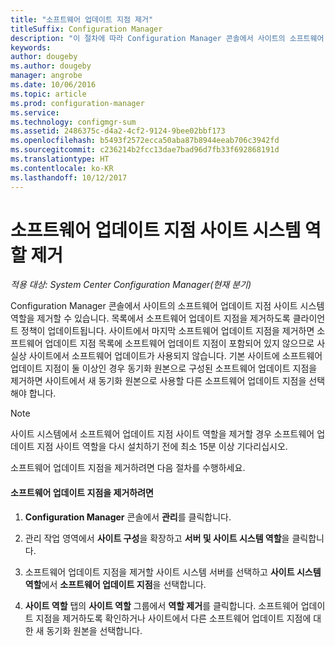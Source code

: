 ```yaml
---
title: "소프트웨어 업데이트 지점 제거"
titleSuffix: Configuration Manager
description: "이 절차에 따라 Configuration Manager 콘솔에서 사이트의 소프트웨어 업데이트 지점 사이트 시스템 역할을 제거할 수 있습니다."
keywords: 
author: dougeby
ms.author: dougeby
manager: angrobe
ms.date: 10/06/2016
ms.topic: article
ms.prod: configuration-manager
ms.service: 
ms.technology: configmgr-sum
ms.assetid: 2486375c-d4a2-4cf2-9124-9bee02bbf173
ms.openlocfilehash: b5493f2572ecca50aba87b8944eeab706c3942fd
ms.sourcegitcommit: c236214b2fcc13dae7bad96d7fb33f692868191d
ms.translationtype: HT
ms.contentlocale: ko-KR
ms.lasthandoff: 10/12/2017
---
```

#  <a name="BKMK_RemoveSUP"></a> 소프트웨어 업데이트 지점 사이트 시스템 역할 제거  

*적용 대상: System Center Configuration Manager(현재 분기)*

Configuration Manager 콘솔에서 사이트의 소프트웨어 업데이트 지점 사이트 시스템 역할을 제거할 수 있습니다. 목록에서 소프트웨어 업데이트 지점을 제거하도록 클라이언트 정책이 업데이트됩니다. 사이트에서 마지막 소프트웨어 업데이트 지점을 제거하면 소프트웨어 업데이트 지점 목록에 소프트웨어 업데이트 지점이 포함되어 있지 않으므로 사실상 사이트에서 소프트웨어 업데이트가 사용되지 않습니다. 기본 사이트에 소프트웨어 업데이트 지점이 둘 이상인 경우 동기화 원본으로 구성된 소프트웨어 업데이트 지점을 제거하면 사이트에서 새 동기화 원본으로 사용할 다른 소프트웨어 업데이트 지점을 선택해야 합니다.  

> [!NOTE]  
>  사이트 시스템에서 소프트웨어 업데이트 지점 사이트 역할을 제거할 경우 소프트웨어 업데이트 지점 사이트 역할을 다시 설치하기 전에 최소 15분 이상 기다리십시오.  

 소프트웨어 업데이트 지점을 제거하려면 다음 절차를 수행하세요.  

#### <a name="to-remove-the-software-update-point"></a>소프트웨어 업데이트 지점을 제거하려면  

1.  **Configuration Manager** 콘솔에서 **관리**를 클릭합니다.  

2.  관리 작업 영역에서 **사이트 구성**을 확장하고 **서버 및 사이트 시스템 역할**을 클릭합니다.  

3.  소프트웨어 업데이트 지점을 제거할 사이트 시스템 서버를 선택하고 **사이트 시스템 역할**에서 **소프트웨어 업데이트 지점**을 선택합니다.  

4.  **사이트 역할** 탭의 **사이트 역할** 그룹에서 **역할 제거**를 클릭합니다. 소프트웨어 업데이트 지점을 제거하도록 확인하거나 사이트에서 다른 소프트웨어 업데이트 지점에 대한 새 동기화 원본을 선택합니다.  
